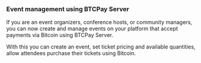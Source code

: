 ﻿### Event management using BTCPay Server

If you are an event organizers, conference hosts, or community managers, you can now create and manage events on your platform that accept payments via Bitcoin using BTCPay Server. 

With this you can create an event, set ticket pricing and available quantities, allow attendees purchase their tickets using Bitcoin.


